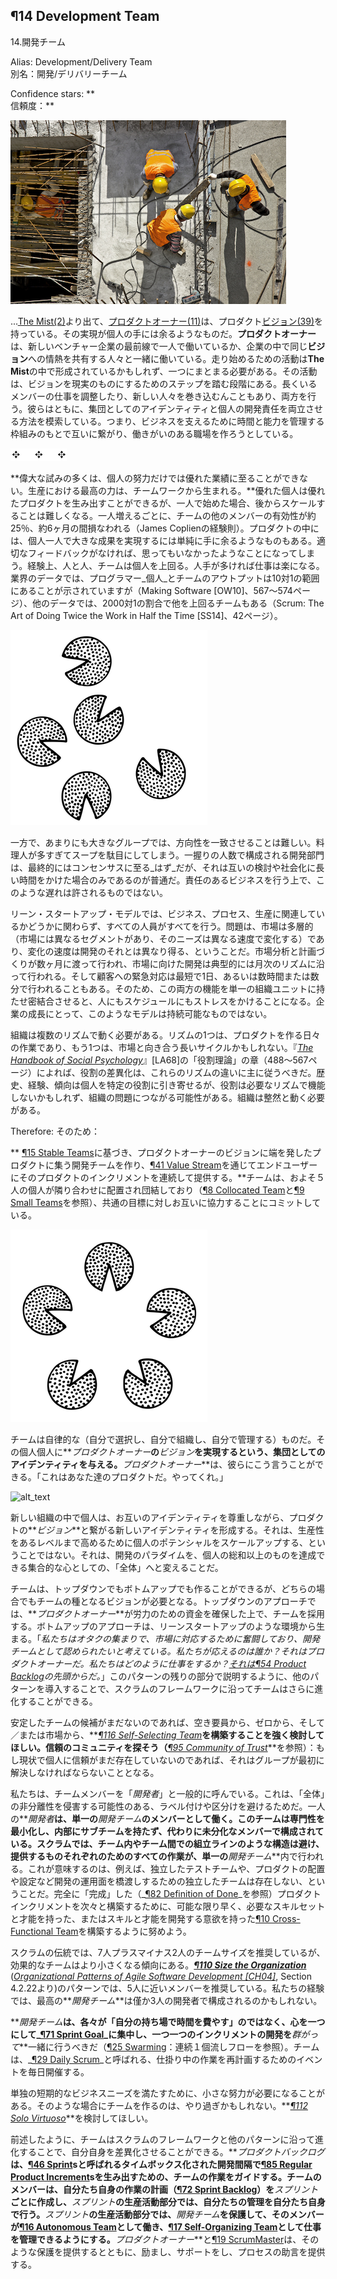 <!-- Output copied to clipboard! -->

<!-----

You have some errors, warnings, or alerts. If you are using reckless mode, turn it off to see inline alerts.
* ERRORs: 0
* WARNINGs: 0
* ALERTS: 5

Conversion time: 1.278 seconds.


Using this Markdown file:

1. Paste this output into your source file.
2. See the notes and action items below regarding this conversion run.
3. Check the rendered output (headings, lists, code blocks, tables) for proper
   formatting and use a linkchecker before you publish this page.

Conversion notes:

* Docs to Markdown version 1.0β33
* Thu Jun 09 2022 13:53:56 GMT-0700 (PDT)
* Source doc: ch02-14 ¶14 Development Team
* This document has images: check for >>>>>  gd2md-html alert:  inline image link in generated source and store images to your server. NOTE: Images in exported zip file from Google Docs may not appear in  the same order as they do in your doc. Please check the images!

----->



## ¶14 Development Team
14.開発チーム

Alias: Development/Delivery Team \
別名：開発/デリバリーチーム

Confidence stars: ** \
信頼度：**

![alt_text](images/14_image1.jpg "image_tooltip")

<!-- ...coming out of [​¶2 The Mist​](https://learning.oreilly.com/library/view/a-scrum-book/9781680507577/f_0033.xhtml#sec.The.Mist), the [​¶11 Product Owner​](https://learning.oreilly.com/library/view/a-scrum-book/9781680507577/f_0042.xhtml#sec.Product.Owner) has a product [​¶39 Vision​](https://learning.oreilly.com/library/view/a-scrum-book/9781680507577/f_0074.xhtml#sec.Vision) whose realization is beyond the reach of any individual. The **_Product Owner_** is either working alone at the forefront of a new venture or working in the company of people who share passion for the same **_Vision_**. The fledgling effort might have formed in **_The Mist_** and needs to come together. The effort is at a point of taking steps to turn the **_Vision_** into a reality, both by coordinating the work of the longstanding members of the group and by potentially involving new people. Together, they seek a way to balance their collective identity with individual development responsibilities: to connect to each other under a framework that manages time and talent to support the business and create a rewarding workplace. \ -->
...[The Mist​(2)](2_the_mist.md)より出て、[​プロダクトオーナー(11)​](11_product_owner.md)は、プロダクト[ビジョン(39)](39_vision.md)を持っている。その実現が個人の手には余るようなものだ。**プロダクトオーナー**は、新しいベンチャー企業の最前線で一人で働いているか、企業の中で同じ**ビジョン**への情熱を共有する人々と一緒に働いている。走り始めるための活動は**The Mist**の中で形成されているかもしれず、一つにまとまる必要がある。その活動は、ビジョンを現実のものにするためのステップを踏む段階にある。長くいるメンバーの仕事を調整したり、新しい人々を巻き込むんこともあり、両方を行う。彼らはともに、集団としてのアイデンティティと個人の開発責任を両立させる方法を模索している。つまり、ビジネスを支えるために時間と能力を管理する枠組みのもとで互いに繋がり、働きがいのある職場を作ろうとしている。


![alt_text](images/14_image2.png "image_tooltip")


<!-- **Many great endeavors cannot achieve excellence through individual effort alone; the greatest power in production comes from teamwork.** Great individuals can produce great products, but starting with a single individual makes it difficult to scale later. Each new person detracts from the effectiveness of everyone else on the team by about 25 percent for about 6 months (rule of thumb from James Coplien). Some products simply cannot realize greatness at the hands of a single individual, and without good feedback it is easy to get blindsided. Experience shows that person for person, teams outperform individuals: many hands make light work. While industry data show a range of 10 to 1 in _individual_ programmer to _teams_ output (_[Making Software [OW10]](https://learning.oreilly.com/library/view/a-scrum-book/9781680507577/f_0144.xhtml#d5924e5164)_, pp. 567--574), other data show that some teams outperformed others by a factor of 2000 to 1 (_[Scrum: The Art of Doing Twice the Work in Half the Time [SS14]](https://learning.oreilly.com/library/view/a-scrum-book/9781680507577/f_0144.xhtml#d5924e6627)_, p. 42). \ -->
**偉大な試みの多くは、個人の努力だけでは優れた業績に至ることができない。生産における最高の力は、チームワークから生まれる。**優れた個人は優れたプロダクトを生み出すことができるが、一人で始めた場合、後からスケールすることは難しくなる。一人増えるごとに、チームの他のメンバーの有効性が約25％、約6ヶ月の間損なわれる（James Coplienの経験則）。プロダクトの中には、個人一人で大きな成果を実現するには単純に手に余るようなものもある。適切なフィードバックがなければ、思ってもいなかったようなことになってしまう。経験上、人と人、チームは個人を上回る。人手が多ければ仕事は楽になる。業界のデータでは、プログラマー_個人_とチームのアウトプットは10対1の範囲にあることが示されていますが（Making Software [OW10]、567～574ページ）、他のデータでは、2000対1の割合で他を上回るチームもある（Scrum: The Art of Doing Twice the Work in Half the Time [SS14]、42ページ）。 



![alt_text](images/14_image3.png "image_tooltip")


<!-- On the other hand, it’s difficult to form a consensus direction across an overly large group—too many cooks spoil the broth. A development department composed of handfuls of people _can_ eventually achieve consensus, but usually can do so only with long mutual deliberation and socialization. Such delay is intolerable in a responsive business. \ -->
一方で、あまりにも大きなグループでは、方向性を一致させることは難しい。料理人が多すぎてスープを駄目にしてしまう。一握りの人数で構成される開発部門は、最終的にはコンセンサスに至る_はず_だが、それは互いの検討や社会化に長い時間をかけた場合のみであるのが普通だ。責任のあるビジネスを行う上で、このような遅れは許されるものではない。

<!-- In the lean startup model, everybody does everything, whether related to business, process, or production. The problem is that market shearing layers (different segments of the market whose needs evolve at different rates) and rates of change can be different than those of development. Market analysis and planning can play out over several months, while development for the market typically follows a monthly rhythm ([​¶77 Follow the Moon​](https://learning.oreilly.com/library/view/a-scrum-book/9781680507577/f_0116.xhtml#sec.Follow.the.Moon)) and can be as short as a day, or even hours or minutes for live customer emergencies. So putting both functions in one tightly coupled organizational unit puts stress on people and on schedules. Such a model is not sustainable as the enterprise grows. \ -->
リーン・スタートアップ・モデルでは、ビジネス、プロセス、生産に関連しているかどうかに関わらず、すべての人員がすべてを行う。問題は、市場は多層的（市場には異なるセグメントがあり、そのニーズは異なる速度で変化する）であり、変化の速度は開発のそれとは異なり得る、ということだ。市場分析と計画づくりが数ヶ月に渡って行われ、市場に向けた開発は典型的には月次のリズムに沿って行われる。そして顧客への緊急対応は最短で1日、あるいは数時間または数分で行われることもある。そのため、この両方の機能を単一の組織ユニットに持たせ密結合させると、人にもスケジュールにもストレスをかけることになる。企業の成長にとって、このようなモデルは持続可能なものではない。

<!-- Organizations need to run on multiple cadences. One cadence may be the day-to-day work of creating a product; another may be the longer cycles of working with the market. Role differentiation should primarily follow from variations in these cadences, according to the “Role Theory’’ chapter in _[The Handbook of Social Psychology [LA68]](https://learning.oreilly.com/library/view/a-scrum-book/9781680507577/f_0144.xhtml#d5924e3991)_ (pp. 488--567). History, experience, and inclination draws individuals to particular roles, which may lead to problems for organizations because roles may not work to the needed cadences. The organization needs to work coherently. \ -->
組織は複数のリズムで動く必要がある。リズムの1つは、プロダクトを作る日々の作業であり、もう1つは、市場と向き合う長いサイクルかもしれない。『_[The Handbook of Social Psychology](https://learning.oreilly.com/library/view/a-scrum-book/9781680507577/f_0144.xhtml#d5924e3991)_』[LA68]の「役割理論」の章（488～567ページ）によれば、役割の差異化は、これらのリズムの違いに主に従うべきだ。歴史、経験、傾向は個人を特定の役割に引き寄せるが、役割は必要なリズムで機能しないかもしれず、組織の問題につながる可能性がある。組織は整然と動く必要がある。

Therefore: 
そのため：

<!-- **Building on [​¶15 Stable Teams​](https://learning.oreilly.com/library/view/a-scrum-book/9781680507577/f_0046.xhtml#sec.Stable.Teams), create a _Development Team_ that rallies around a product inspired by the _Product Owner_’s _Vision_, to deliver successive increments of that product through the [​¶41 Value Stream​](https://learning.oreilly.com/library/view/a-scrum-book/9781680507577/f_0076.xhtml#sec.Value.Stream) to its end users.** The team is a bonding of approximately five collocated individuals (see[​¶8 Collocated Team​](https://learning.oreilly.com/library/view/a-scrum-book/9781680507577/f_0039.xhtml#sec.Collocated.Team) and [​¶9 Small Teams​](https://learning.oreilly.com/library/view/a-scrum-book/9781680507577/f_0040.xhtml#sec.Small.Teams)) committed to working with each other towards a common goal. \ -->
** [​¶15 Stable Teams​](https://learning.oreilly.com/library/view/a-scrum-book/9781680507577/f_0046.xhtml#sec.Stable.Teams)に基づき、プロダクトオーナーのビジョンに端を発したプロダクトに集う開発チームを作り、[​¶41 Value Stream](https://learning.oreilly.com/library/view/a-scrum-book/9781680507577/f_0076.xhtml#sec.Value.Stream)を通じてエンドユーザーにそのプロダクトのインクリメントを連続して提供する。**チームは、およそ５人の個人が隣り合わせに配置され団結しており（[​¶8 Collocated Team​](https://learning.oreilly.com/library/view/a-scrum-book/9781680507577/f_0039.xhtml#sec.Collocated.Team)と[​¶9 Small Teams​](https://learning.oreilly.com/library/view/a-scrum-book/9781680507577/f_0040.xhtml#sec.Small.Teams)を参照）、共通の目標に対しお互いに協力することにコミットしている。


![alt_text](images/14_image4.png "image_tooltip")


<!-- The team is autonomous: self-selected, self-organizing, and self-managing. Give the individuals a collective identity to realize the **_Product Owner_**’s **_Vision_. **The **_Product Owner_** can tell them: “This is your product—do it.” \ -->
チームは自律的な（自分で選択し、自分で組織し、自分で管理する）ものだ。その個人個人に**_プロダクトオーナー_**の**_ビジョン_**を実現するという、集団としてのアイデンティティを与える。**_プロダクトオーナー_**は、彼らにこう言うことができる。「これはあなた達のプロダクトだ。やってくれ。」


![alt_text](images/image2.png "image_tooltip")


<!-- The individuals forge a new identity tied to the product’s **_Vision_** while honoring each other’s identity within the new organizational unit. It’s not about scaling individual potential to raise productivity to some production level. It is about changing the paradigm of development to that of a collective mind, a Whole that can achieve more than the sum of the individuals. \ -->
新しい組織の中で個人は、お互いのアイデンティティを尊重しながら、プロダクトの**_ビジョン_**と繋がる新しいアイデンティティを形成する。それは、生産性をあるレベルまで高めるために個人のポテンシャルをスケールアップする、ということではない。それは、開発のパラダイムを、個人の総和以上のものを達成できる集合的な心としての、「全体」へと変えることだ。

<!-- You can build the team either top-down or bottom-up, but in either case you need a **_Vision_** to seed the team. In the top-down approach, the **_Product Owner_** hires the team after securing funding for the effort. The bottom-up approach arises from a setting like that of a lean startup: _We are a bunch of nerds and we struggle to respond to the market and we want to be identified as the development team. Who do we respond to? The Product Owner. How do we work? From the top of the [​¶54 Product Backlog​](https://learning.oreilly.com/library/view/a-scrum-book/9781680507577/f_0092.xhtml#sec.Product.Backlog). _The team can further evolve according to the Scrum framework with the introduction of other patterns, as described in the rest of this pattern. \ -->
チームは、トップダウンでもボトムアップでも作ることができるが、どちらの場合でもチームの種となるビジョンが必要となる。トップダウンのアプローチでは、**_プロダクトオーナー_**が労力のための資金を確保した上で、チームを採用する。ボトムアップのアプローチは、リーンスタートアップのような環境から生まる。「_私たちはオタクの集まりで、市場に対応するために奮闘しており、開発チームとして認められたいと考えている。私たちが応えるのは誰か？それはプロダクトオーナーだ。私たちはどのように仕事をするか？[​それは¶54 Product Backlog](https://learning.oreilly.com/library/view/a-scrum-book/9781680507577/f_0092.xhtml#sec.Product.Backlog)の先頭からだ。_」このパターンの残りの部分で説明するように、他のパターンを導入することで、スクラムのフレームワークに沿ってチームはさらに進化することができる。

<!-- If you don’t yet have a stable candidate team in place, then strongly consider building a **_[¶116 Self-Selecting Team](https://learning.oreilly.com/library/view/a-scrum-book/9781680507577/f_0141.xhtml#patlet-Self.Selecting.Team)_** from available personnel, from scratch, and/or from the market. Look for a community of trust (see **_[¶95 Community of Trust](https://learning.oreilly.com/library/view/a-scrum-book/9781680507577/f_0141.xhtml#patlet-Community.of.Trust)_**): if the trust doesn’t yet exist in the current set of individuals, it will be the first thing the group will need to take care of. \ -->
安定したチームの候補がまだないのであれば、空き要員から、ゼロから、そして／または市場から、**_[¶116 Self-Selecting Team](https://learning.oreilly.com/library/view/a-scrum-book/9781680507577/f_0141.xhtml#patlet-Self.Selecting.Team)_**を構築することを強く検討してほしい。信頼のコミュニティを探そう（**_[¶95 Community of Trust](https://learning.oreilly.com/library/view/a-scrum-book/9781680507577/f_0141.xhtml#patlet-Community.of.Trust)_**を参照）：もし現状で個人に信頼がまだ存在していないのであれば、それはグループが最初に解決しなければならないこととなる。

<!-- We generically call the team members _Developers_ to avoid any labeling or compartmentalization that might violate the not-separateness of the Whole. A **_Developer_** works as a member of only a single **_Development Team_**. The team minimizes specialization and has no internal subteams but rather has undifferentiated membership. Scrum avoids any kind of assembly line structure within teams or across teams, with _all_ work for each deliverable taking place within a single **_Development Team_**. This means that, for example, there is no separate testing team, and no separate team to bridge development with operational aspects of development such as product configuration. As early as possible, strive to build a[​¶10 Cross-Functional Team​](https://learning.oreilly.com/library/view/a-scrum-book/9781680507577/f_0041.xhtml#sec.Cross.Functional.Team) that has the skill set and talent, or the appetite to develop the skills and talents necessary to building a succession of complete, _Done_ product increments (see[​¶82 Definition of Done​](https://learning.oreilly.com/library/view/a-scrum-book/9781680507577/f_0121.xhtml#sec.Definition.of.Done)). \ -->
私たちは、チームメンバーを「_開発者_」と一般的に呼んでいる。これは、「全体」の非分離性を侵害する可能性のある、ラベル付けや区分けを避けるためだ。一人の**_開発者_**は、単一の**_開発チーム_**のメンバーとして働く。このチームは専門性を最小化し、内部にサブチームを持たず、代わりに未分化なメンバーで構成されている。スクラムでは、チーム内やチーム間での組立ラインのような構造は避け、提供するものそれぞれのためのすべての作業が、単一の**_開発チーム_**内で行われる。これが意味するのは、例えば、独立したテストチームや、プロダクトの配置や設定など開発の運用面を橋渡しするための独立したチームは存在しない、ということだ。完全に「完成」した（_[¶82 Definition of Done](https://learning.oreilly.com/library/view/a-scrum-book/9781680507577/f_0121.xhtml#sec.Definition.of.Done)_を参照）プロダクトインクリメントを次々と構築するために、可能な限り早く、必要なスキルセットと才能を持った、またはスキルと才能を開発する意欲を持った[​¶10 Cross-Functional Team](https://learning.oreilly.com/library/view/a-scrum-book/9781680507577/f_0041.xhtml#sec.Cross.Functional.Team)を構築するように努めよう。

<!-- Though Scrum tradition recommends team sizes of seven plus or minus two, effective teams tend to be smaller. The pattern **_[¶110 Size the Organization](https://learning.oreilly.com/library/view/a-scrum-book/9781680507577/f_0141.xhtml#patlet-Size-the-Organization)_** (from _[Organizational Patterns of Agile Software Development [CH04]](https://learning.oreilly.com/library/view/a-scrum-book/9781680507577/f_0144.xhtml#d5924e1257)_, Section 4.2.2) recommends a membership closer to five. Our experience suggests that the best **_Development Team_**s may comprise as few as three developers. \ -->
スクラムの伝統では、7人プラスマイナス2人のチームサイズを推奨しているが、効果的なチームはより小さくなる傾向にある。**_[¶110 Size the Organization](https://learning.oreilly.com/library/view/a-scrum-book/9781680507577/f_0141.xhtml#patlet-Size-the-Organization)_** (_[Organizational Patterns of Agile Software Development [CH04]](https://learning.oreilly.com/library/view/a-scrum-book/9781680507577/f_0144.xhtml#d5924e1257)_, Section 4.2.22より)のパターンでは、5人に近いメンバーを推奨している。私たちの経験では、最高の**_開発チーム_**は僅か3人の開発者で構成されるのかもしれない。

<!-- A **_Development Team_** should work as one mind, focused on the [​¶71 Sprint Goal​](https://learning.oreilly.com/library/view/a-scrum-book/9781680507577/f_0110.xhtml#sec.Sprint.Goal) and **_swarming_** together around individual increments of development, rather than individually “putting in their time at their station” (see [​¶25 Swarming: One-Piece Continuous Flow​](https://learning.oreilly.com/library/view/a-scrum-book/9781680507577/f_0058.xhtml#sec.Swarming.One.Piece.Continuous.Flow)). The team convenes a daily event to replan work in progress, called The[​¶29 Daily Scrum​](https://learning.oreilly.com/library/view/a-scrum-book/9781680507577/f_0062.xhtml#sec.Daily.Scrum). \ -->
**_開発チーム_**は、各々が「自分の持ち場で時間を費やす」のではなく、心を一つにして_[¶71 Sprint Goal​](https://learning.oreilly.com/library/view/a-scrum-book/9781680507577/f_0110.xhtml#sec.Sprint.Goal)_に集中し、一つ一つのインクリメントの開発を**_群がって_**一緒に行うべきだ（ [​¶25 Swarming](https://learning.oreilly.com/library/view/a-scrum-book/9781680507577/f_0058.xhtml#sec.Swarming.One.Piece.Continuous.Flow)：連続１個流しフローを参照）。チームは、_[¶29 Daily Scrum](https://learning.oreilly.com/library/view/a-scrum-book/9781680507577/f_0062.xhtml#sec.Daily.Scrum)_と呼ばれる、仕掛り中の作業を再計画するための[​](https://learning.oreilly.com/library/view/a-scrum-book/9781680507577/f_0062.xhtml#sec.Daily.Scrum)イベントを毎日開催する。

<!-- Small efforts sometimes arise to meet isolated, short-term business needs. In such cases it might be overkill to build a team; consider **_[¶112 Solo Virtuoso](https://learning.oreilly.com/library/view/a-scrum-book/9781680507577/f_0141.xhtml#patlet-Solo.Virtuoso)_**. \ -->
単独の短期的なビジネスニーズを満たすために、小さな努力が必要になることがある。そのような場合にチームを作るのは、やり過ぎかもしれない。**_[¶112 Solo Virtuoso](https://learning.oreilly.com/library/view/a-scrum-book/9781680507577/f_0141.xhtml#patlet-Solo.Virtuoso)_**を検討してほしい。

<!-- As mentioned earlier, the team can differentiate itself by evolving according to the Scrum framework with other patterns. The **_Product Backlog_** guides the team’s work to produce [​¶85 Regular Product Increment​](https://learning.oreilly.com/library/view/a-scrum-book/9781680507577/f_0124.xhtml#sec.Regular.Product.Increment)s in time-boxed development intervals called [​¶46 Sprint​](https://learning.oreilly.com/library/view/a-scrum-book/9781680507577/f_0082.xhtml#sec.Sprint)s. Team members create their own work plan ([​¶72 Sprint Backlog​](https://learning.oreilly.com/library/view/a-scrum-book/9781680507577/f_0111.xhtml#sec.Sprint.Backlog)) for each **_Sprint_** and manage themselves during the production part of a **_Sprint_**. During the production part of a **_Sprint_**, protect the **_Development Team_** so its members can work as an [​¶16 Autonomous Team​](https://learning.oreilly.com/library/view/a-scrum-book/9781680507577/f_0047.xhtml#sec.Autonomous.Team) and manage their work as a [​¶17 Self-Organizing Team​](https://learning.oreilly.com/library/view/a-scrum-book/9781680507577/f_0048.xhtml#sec.Self.Organizing.Team). The **_Product Owner_** and a [​¶19 ScrumMaster​](https://learning.oreilly.com/library/view/a-scrum-book/9781680507577/f_0052.xhtml#sec.ScrumMaster) provide such protection, as well as encouragement, support, and process guidance. \ -->
前述したように、チームはスクラムのフレームワークと他のパターンに沿って進化することで、自分自身を差異化させることができる。**_プロダクトバックログ_**は、[​¶46 Sprint​](https://learning.oreilly.com/library/view/a-scrum-book/9781680507577/f_0082.xhtml#sec.Sprint)sと呼ばれるタイムボックス化された開発間隔で[​¶85 Regular Product Increment​](https://learning.oreilly.com/library/view/a-scrum-book/9781680507577/f_0124.xhtml#sec.Regular.Product.Increment)sを生み出すための、チームの作業をガイドする。チームのメンバーは、自分たち自身の作業の計画（[​¶72 Sprint Backlog](https://learning.oreilly.com/library/view/a-scrum-book/9781680507577/f_0111.xhtml#sec.Sprint.Backlog)）を**_スプリント_**ごとに作成し、**_スプリント_**の生産活動部分では、自分たちの管理を自分たち自身で行う。**_スプリント_**の生産活動部分では、**_開発チーム_**を保護して、そのメンバーが[​¶16 Autonomous Team](https://learning.oreilly.com/library/view/a-scrum-book/9781680507577/f_0047.xhtml#sec.Autonomous.Team)として働き、[​¶17 Self-Organizing Team​](https://learning.oreilly.com/library/view/a-scrum-book/9781680507577/f_0048.xhtml#sec.Self.Organizing.Team)として仕事を管理できるようにする。**_プロダクトオーナー_**と[​¶19 ScrumMaster](https://learning.oreilly.com/library/view/a-scrum-book/9781680507577/f_0052.xhtml#sec.ScrumMaster)は、そのような保護を提供するとともに、励まし、サポートをし、プロセスの助言を提供する。
